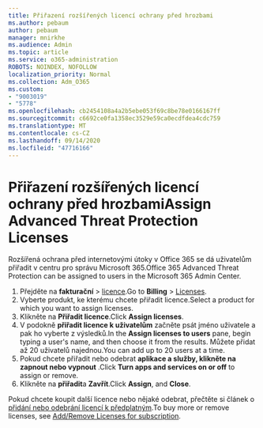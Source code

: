 ```yaml
---
title: Přiřazení rozšířených licencí ochrany před hrozbami
ms.author: pebaum
author: pebaum
manager: mnirkhe
ms.audience: Admin
ms.topic: article
ms.service: o365-administration
ROBOTS: NOINDEX, NOFOLLOW
localization_priority: Normal
ms.collection: Adm_O365
ms.custom:
- "9003019"
- "5778"
ms.openlocfilehash: cb2454108a4a2b5ebe053f69c8be78e0166167ff
ms.sourcegitcommit: c6692ce0fa1358ec3529e59ca0ecdfdea4cdc759
ms.translationtype: MT
ms.contentlocale: cs-CZ
ms.lasthandoff: 09/14/2020
ms.locfileid: "47716166"
---
```

# <a name="assign-advanced-threat-protection-licenses"></a><span data-ttu-id="30ce0-102">Přiřazení rozšířených licencí ochrany před hrozbami</span><span class="sxs-lookup"><span data-stu-id="30ce0-102">Assign Advanced Threat Protection Licenses</span></span>

<span data-ttu-id="30ce0-103">Rozšířená ochrana před internetovými útoky v Office 365 se dá uživatelům přiřadit v centru pro správu Microsoft 365.</span><span class="sxs-lookup"><span data-stu-id="30ce0-103">Office 365 Advanced Threat Protection can be assigned to users in the Microsoft 365 Admin Center.</span></span>

1. <span data-ttu-id="30ce0-104">Přejděte na **fakturační**  >  [licence](https://go.microsoft.com/fwlink/p/?linkid=842264).</span><span class="sxs-lookup"><span data-stu-id="30ce0-104">Go to **Billing** > [Licenses](https://go.microsoft.com/fwlink/p/?linkid=842264).</span></span>
2. <span data-ttu-id="30ce0-105">Vyberte produkt, ke kterému chcete přiřadit licence.</span><span class="sxs-lookup"><span data-stu-id="30ce0-105">Select a product for which you want to assign licenses.</span></span>
3. <span data-ttu-id="30ce0-106">Klikněte na **Přiřadit licence**.</span><span class="sxs-lookup"><span data-stu-id="30ce0-106">Click **Assign licenses**.</span></span>
4. <span data-ttu-id="30ce0-107">V podokně **přiřadit licence k uživatelům**  začněte psát jméno uživatele a pak ho vyberte z výsledků.</span><span class="sxs-lookup"><span data-stu-id="30ce0-107">In the **Assign licenses to users**  pane, begin typing a user's name, and then choose it from the results.</span></span> <span data-ttu-id="30ce0-108">Můžete přidat až 20 uživatelů najednou.</span><span class="sxs-lookup"><span data-stu-id="30ce0-108">You can add up to 20 users at a time.</span></span>
5. <span data-ttu-id="30ce0-109">Pokud chcete přiřadit nebo odebrat **aplikace a služby, klikněte na zapnout nebo vypnout**  .</span><span class="sxs-lookup"><span data-stu-id="30ce0-109">Click **Turn apps and services on or off**  to assign or remove.</span></span>
6. <span data-ttu-id="30ce0-110">Klikněte na **přiřadit**a  **Zavřít**.</span><span class="sxs-lookup"><span data-stu-id="30ce0-110">Click **Assign**, and  **Close**.</span></span>

<span data-ttu-id="30ce0-111">Pokud chcete koupit další licence nebo nějaké odebrat, přečtěte si článek o [přidání nebo odebrání licencí k předplatným](https://docs.microsoft.com/microsoft-365/commerce/licenses/buy-licenses?view=o365-worldwide#add-or-remove-licenses-for-your-business-subscription).</span><span class="sxs-lookup"><span data-stu-id="30ce0-111">To buy more or remove licenses, see [Add/Remove Licenses for subscription](https://docs.microsoft.com/microsoft-365/commerce/licenses/buy-licenses?view=o365-worldwide#add-or-remove-licenses-for-your-business-subscription).</span></span>
